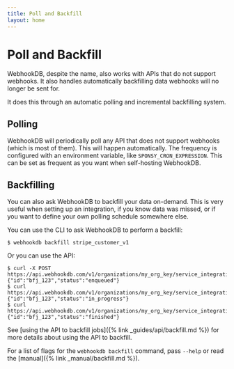 ```yaml
---
title: Poll and Backfill
layout: home
---
```


# Poll and Backfill

WebhookDB, despite the name, also works with APIs that do not support webhooks.
It also handles automatically backfilling data webhooks will no longer be sent for.

It does this through an automatic polling and incremental backfilling system.

## Polling

WebhookDB will periodically poll any API that does not support webhooks (which is most of them).
This will happen automatically. The frequency is configured with an environment variable,
like `SPONSY_CRON_EXPRESSION`. This can be set as frequent as you want when self-hosting WebhookDB.

## Backfilling

You can also ask WebhookDB to backfill your data on-demand. This is very useful when setting up an integration,
if you know data was missed, or if you want to define your own polling schedule somewhere else.

You can use the CLI to ask WebhookDB to perform a backfill:

```shell
$ webhookdb backfill stripe_customer_v1
```

Or you can use the API:

```shell
$ curl -X POST https://api.webhookdb.com/v1/organizations/my_org_key/service_integrations/my_integration_id/backfill/job
{"id":"bfj_123","status":"enqueued"}
$ curl https://api.webhookdb.com/v1/organizations/my_org_key/service_integrations/my_integration_id/backfill/job/bfj_123
{"id":"bfj_123","status":"in_progress"}
$ curl https://api.webhookdb.com/v1/organizations/my_org_key/service_integrations/my_integration_id/backfill/job/bfj_123
{"id":"bfj_123","status":"finished"}
```

See [using the API to backfill jobs]({% link _guides/api/backfill.md %}) for more details about using the API to backfill.

For a list of flags for the `webhookdb backfill` command, pass `--help` or read the [manual]({% link _manual/backfill.md %}).
